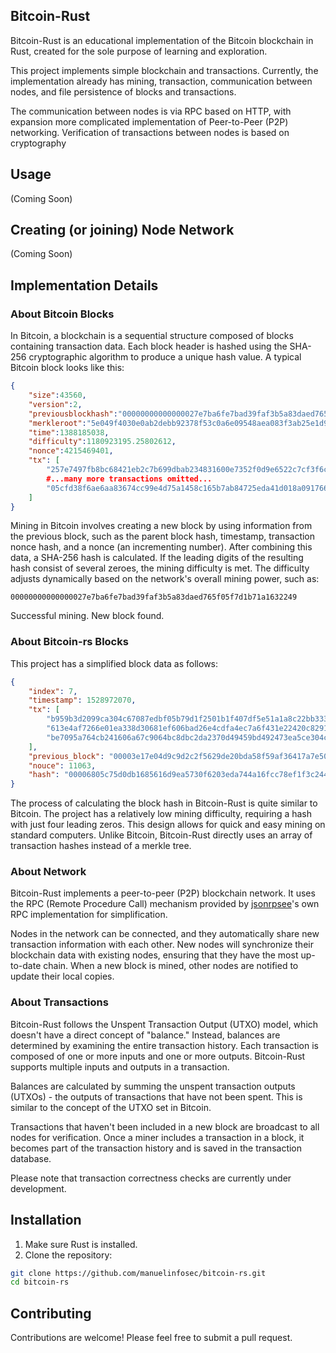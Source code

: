 ## Bitcoin-Rust 

Bitcoin-Rust is an educational implementation of the Bitcoin blockchain in Rust, created for the sole purpose of learning and exploration.

This project implements simple blockchain and transactions. Currently, the implementation already has mining, transaction, communication between nodes, and file persistence of blocks and transactions.

The communication between nodes is via RPC based on HTTP, with expansion more complicated implementation of Peer-to-Peer (P2P) networking. Verification of transactions between nodes is based on cryptography

## Usage
(Coming Soon)

## Creating (or joining) Node Network
(Coming Soon)

## Implementation Details
### About Bitcoin Blocks
In Bitcoin, a blockchain is a sequential structure composed of blocks containing transaction data. Each block header is hashed using the SHA-256 cryptographic algorithm to produce a unique hash value. A typical Bitcoin block looks like this:

```json
{
    "size":43560,
    "version":2,
    "previousblockhash":"00000000000000027e7ba6fe7bad39faf3b5a83daed765f05f7d1b71a1632249",
    "merkleroot":"5e049f4030e0ab2debb92378f53c0a6e09548aea083f3ab25e1d94ea1155e29d",
    "time":1388185038,
    "difficulty":1180923195.25802612,
    "nonce":4215469401,
    "tx": [
        "257e7497fb8bc68421eb2c7b699dbab234831600e7352f0d9e6522c7cf3f6c77",
        #...many more transactions omitted...
        "05cfd38f6ae6aa83674cc99e4d75a1458c165b7ab84725eda41d018a09176634"
    ]
}
```

Mining in Bitcoin involves creating a new block by using information from the previous block, such as the parent block hash, timestamp, transaction nonce hash, and a nonce (an incrementing number). After combining this data, a SHA-256 hash is calculated. If the leading digits of the resulting hash consist of several zeroes, the mining difficulty is met. The difficulty adjusts dynamically based on the network's overall mining power, such as:

```
00000000000000027e7ba6fe7bad39faf3b5a83daed765f05f7d1b71a1632249
```

Successful mining. New block found.

### About Bitcoin-rs Blocks
This project has a simplified block data as follows:

```json
{
	"index": 7,
	"timestamp": 1528972070,
	"tx": [
        "b959b3d2099ca304c67087edbf05b79d1f2501b1f407df5e51a1a8c22bb3334d",
        "613e4af7266e01ea338d30681ef606bad26e4cdfa4ec7a6f431e22420c8291fd",
        "be7095a764cb241606a67c9064bc8dbc2da2370d49459bd492473ea5ce304cb3"
    ],
	"previous_block": "00003e17e04d9c9d2c2f5629de20bda58f59af36417a7e50eb77a74a028b026a",
	"nouce": 11063,
	"hash": "00006805c75d0db1685616d9ea5730f6203eda744a16fcc78ef1f3c244083ea4"
}
```

The process of calculating the block hash in Bitcoin-Rust is quite similar to Bitcoin. The project has a relatively low mining difficulty, requiring a hash with just four leading zeros. This design allows for quick and easy mining on standard computers. Unlike Bitcoin, Bitcoin-Rust directly uses an array of transaction hashes instead of a merkle tree.

### About Network
Bitcoin-Rust implements a peer-to-peer (P2P) blockchain network. It uses the RPC (Remote Procedure Call) mechanism provided by [jsonrpsee](https://github.com/paritytech/jsonrpsee)'s own RPC implementation for simplification.

Nodes in the network can be connected, and they automatically share new transaction information with each other. New nodes will synchronize their blockchain data with existing nodes, ensuring that they have the most up-to-date chain. When a new block is mined, other nodes are notified to update their local copies.

### About Transactions
Bitcoin-Rust follows the Unspent Transaction Output (UTXO) model, which doesn't have a direct concept of "balance." Instead, balances are determined by examining the entire transaction history. Each transaction is composed of one or more inputs and one or more outputs. Bitcoin-Rust supports multiple inputs and outputs in a transaction.

Balances are calculated by summing the unspent transaction outputs (UTXOs) - the outputs of transactions that have not been spent. This is similar to the concept of the UTXO set in Bitcoin.

Transactions that haven't been included in a new block are broadcast to all nodes for verification. Once a miner includes a transaction in a block, it becomes part of the transaction history and is saved in the transaction database.

Please note that transaction correctness checks are currently under development.

## Installation
1. Make sure Rust is installed.
2. Clone the repository:
```bash
git clone https://github.com/manuelinfosec/bitcoin-rs.git
cd bitcoin-rs
```

## Contributing
Contributions are welcome! Please feel free to submit a pull request.